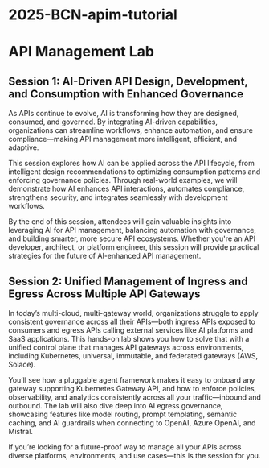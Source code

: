 # 2025-BCN-apim-tutorial

# API Management Lab

## Session 1: AI-Driven API Design, Development, and Consumption with Enhanced Governance

As APIs continue to evolve, AI is transforming how they are designed, consumed, and governed. By integrating AI-driven capabilities, organizations can streamline workflows, enhance automation, and ensure compliance—making API management more intelligent, efficient, and adaptive.

This session explores how AI can be applied across the API lifecycle, from intelligent design recommendations to optimizing consumption patterns and enforcing governance policies. Through real-world examples, we will demonstrate how AI enhances API interactions, automates compliance, strengthens security, and integrates seamlessly with development workflows.

By the end of this session, attendees will gain valuable insights into leveraging AI for API management, balancing automation with governance, and building smarter, more secure API ecosystems. Whether you're an API developer, architect, or platform engineer, this session will provide practical strategies for the future of AI-enhanced API management.

## Session 2: Unified Management of Ingress and Egress Across Multiple API Gateways

In today’s multi-cloud, multi-gateway world, organizations struggle to apply consistent governance across all their APIs—both ingress APIs exposed to consumers and egress APIs calling external services like AI platforms and SaaS applications. This hands-on lab shows you how to solve that with a unified control plane that manages API gateways across environments, including Kubernetes, universal, immutable, and federated gateways (AWS, Solace).

You’ll see how a pluggable agent framework makes it easy to onboard any gateway supporting Kubernetes Gateway API, and how to enforce policies, observability, and analytics consistently across all your traffic—inbound and outbound. The lab will also dive deep into AI egress governance, showcasing features like model routing, prompt templating, semantic caching, and AI guardrails when connecting to OpenAI, Azure OpenAI, and Mistral.

If you’re looking for a future-proof way to manage all your APIs across diverse platforms, environments, and use cases—this is the session for you.
